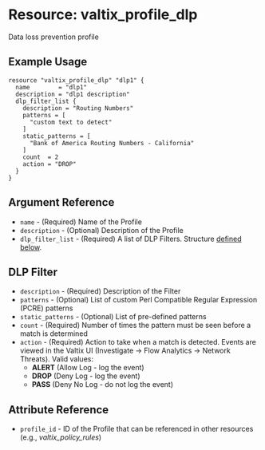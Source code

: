 # Resource: valtix_profile_dlp
Data loss prevention profile

## Example Usage
```hcl
resource "valtix_profile_dlp" "dlp1" {
  name        = "dlp1"
  description = "dlp1 description"
  dlp_filter_list {
    description = "Routing Numbers"
    patterns = [
      "custom text to detect"
    ]
    static_patterns = [
      "Bank of America Routing Numbers - California"
    ]
    count  = 2
    action = "DROP"
  }
}
```

## Argument Reference
* `name` - (Required) Name of the Profile
* `description` - (Optional) Description of the Profile
* `dlp_filter_list` - (Required) A list of DLP Filters. Structure [defined below](#dlp-filter).

## DLP Filter
* `description` - (Required) Description of the Filter
* `patterns` - (Optional) List of custom Perl Compatible Regular Expression (PCRE) patterns 
* `static_patterns` - (Optional) List of pre-defined patterns
* `count` - (Required) Number of times the pattern must be seen before a match is determined
* `action` - (Required) Action to take when a match is detected. Events are viewed in the Valtix UI (Investigate -> Flow Analytics -> Network Threats). Valid values:
    * **ALERT** (Allow Log - log the event)
    * **DROP** (Deny Log - log the event)
    * **PASS** (Deny No Log - do not log the event)

## Attribute Reference
* `profile_id` - ID of the Profile that can be referenced in other resources (e.g., *valtix_policy_rules*)